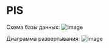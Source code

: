 # PIS

Cхема базы данных:
![image](https://github.com/SianLyte/PIS/assets/99135470/e7924c2c-1c09-4c48-804b-d993cc5e2872)


Диаграмма развертывания:
![image](https://github.com/SianLyte/PIS/assets/115467358/1ddaff25-d4ae-4bf5-aaa7-401755c4c9bb)

